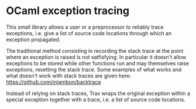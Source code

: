 OCaml exception tracing
=======================

This small library allows a user or a preprocessor to reliably
trace exceptions, i.e. give a list of source code locations
through which an exception propagated.

The traditional method consisting in recording the stack trace at the
point where an exception is raised is not satfisfying. In particular
it doesn't allow exceptions to be stored while other functions run
and may themselves raise exceptions, resetting the stack trace. Some
examples of what works and what doesn't work with stack traces
are given here: https://github.com/mjambon/backtrace

Instead of relying on stack traces, Trax wraps the original exception
within a special exception together with a trace, i.e. a list of
source code locations.
